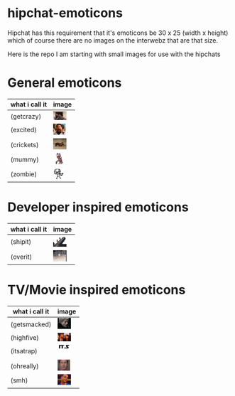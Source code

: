 hipchat-emoticons
=================
Hipchat has this requirement that it's emoticons be 30 x 25 (width x height) which of course there are no images on the interwebz that are that size.

Here is the repo I am starting with small images for use with the hipchats

General emoticons
=================

what i call it  | image
------------- | -------------
(getcrazy)  | ![getcrazy](general/get_crazy.gif) 
(excited)  | ![excited](general/excited.gif) 
(crickets)  | ![crickets](general/crickets.gif) 
(mummy)  | ![mummy](general/mummy.gif) 
(zombie)  | ![zombie](general/zombie.gif) 

Developer inspired emoticons
=================

what i call it  | image
------------- | -------------
(shipit)  | ![shipit](dev/ship_it.gif) 
(overit)  | ![overit](dev/over_it.gif) 

TV/Movie inspired emoticons
=================

what i call it  | image
------------- | -------------
(getsmacked)  | ![getsmacked](tv_n_movies/get_smacked.gif) 
(highfive)  | ![highfive](tv_n_movies/highfive.gif) 
(itsatrap)  | ![itsatrap](tv_n_movies/itsatrap.gif) 
(ohreally)  | ![ohreally](tv_n_movies/ohrly.gif) 
(smh)  | ![smh](tv_n_movies/smh.gif) 

